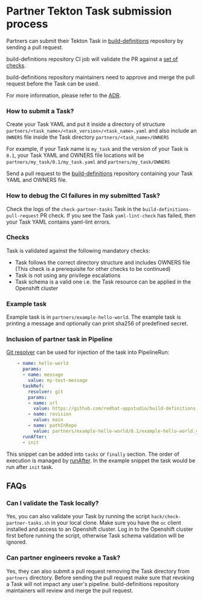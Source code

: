 # Partner Tekton Task submission process

Partners can submit their Tekton Task in [build-definitions](https://github.com/redhat-appstudio/build-definitions) repository by sending a pull request.

build-definitions repository CI job will validate the PR against a [set of checks](#checks).

build-definitions repository maintainers need to approve and merge the pull request before the Task can be used.

For more information, please refer to the [ADR](https://github.com/redhat-appstudio/book/blob/main/ADR/0021-partner-tasks.md).

### How to submit a Task?

Create your Task YAML and put it inside a directory of structure `partners/<task_name>/<task_version>/<task_name>.yaml` and 
also include an `OWNERS` file inside the Task directory `partners/<task_name>/OWNERS`

For example, if your Task name is `my_task` and the version of your Task is `0.1`, your Task YAML and OWNERS file locations will be `partners/my_task/0.1/my_task.yaml` and `partners/my_task/OWNERS`

Send a pull request to the [build-definitions](https://github.com/redhat-appstudio/build-definitions) repository containing your Task YAML and OWNERS file.

### How to debug the CI failures in my submitted Task?

Check the logs of the `check-partner-tasks` Task in the `build-definitions-pull-request` PR check.
If you see the Task `yaml-lint-check` has failed, then your Task YAML contains yaml-lint errors.

### Checks

Task is validated against the following mandatory checks:
* Task follows the correct directory structure and includes OWNERS file (This check is a prerequisite for other checks to be continued)
* Task is not using any privilege escalations
* Task schema is a valid one i.e. the Task resource can be applied in the Openshift cluster

### Example task

Example task is in `partners/example-hello-world`. The example task is printing a message and optionally can print sha256 of predefined secret.

### Inclusion of partner task in Pipeline

[Git resolver](https://tekton.dev/docs/pipelines/git-resolver/) can be used for injection of the task into PipelineRun:
```yaml
    - name: hello-world
      params:
      - name: message
        value: my-test-message
      taskRef:
        resolver: git
        params:
        - name: url
          value: https://github.com/redhat-appstudio/build-definitions
        - name: revision
          value: main
        - name: pathInRepo
          value: partners/example-hello-world/0.1/example-hello-world.yaml
      runAfter:
      - init
```
This snippet can be added into `tasks` or `finally` section. The order of execution is managed by [runAfter](https://tekton.dev/docs/pipelines/pipelines/#using-the-runafter-field). In the example snippet the task would be run after `init` task.

## FAQs

### Can I validate the Task locally?

Yes, you can also validate your Task by running the script `hack/check-partner-tasks.sh` in your local clone. 
Make sure you have the `oc` client installed and access to an Openshift cluster.
Log in to the Openshift cluster first before running the script, otherwise Task schema validation will be ignored.

### Can partner engineers revoke a Task?

Yes, they can also submit a pull request removing the Task directory from `partners` directory.
Before sending the pull request make sure that revoking a Task will not impact any user's pipeline.
build-definitions repository maintainers will review and merge the pull request.

